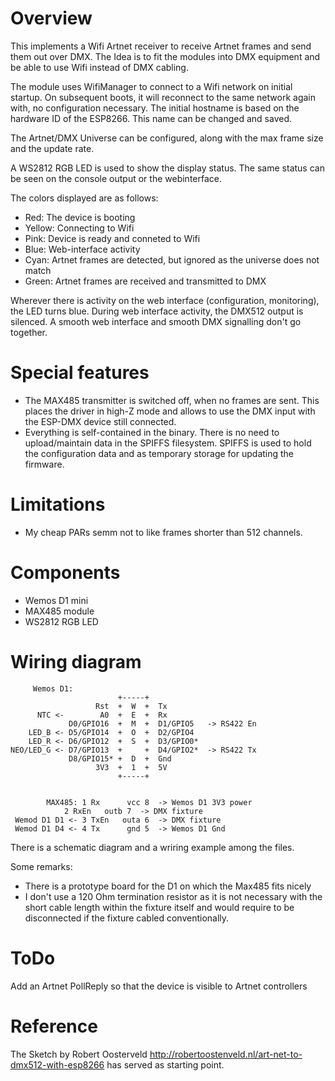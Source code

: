 # Overview

This implements a Wifi Artnet receiver to receive Artnet frames and send them out over DMX.
The Idea is to fit the modules into DMX equipment and be able to use Wifi instead of DMX cabling.

The module uses WifiManager to connect to a Wifi network on initial startup. On subsequent boots,
it will reconnect to the same network again with, no configuration necessary. The initial hostname
is based on the hardware ID of the ESP8266. This name can be changed and saved.

The Artnet/DMX Universe can be configured, along with the max frame size and the update rate.

A WS2812 RGB LED is used to show the display status. The same status can be seen on the console
output or the webinterface.

The colors displayed are as follows:
- Red:    The device is booting
- Yellow: Connecting to Wifi
- Pink:   Device is ready and conneted to Wifi
- Blue:   Web-interface activity
- Cyan:   Artnet frames are detected, but ignored as the universe does not match
- Green:  Artnet frames are received and transmitted to DMX

Wherever there is activity on the web interface (configuration, monitoring), the LED turns blue. During web interface activity, the DMX512 output is silenced. A smooth web interface and smooth DMX signalling don't go together.

# Special features

- The MAX485 transmitter is switched off, when no frames are sent.
  This places the driver in high-Z mode and allows to use the DMX input with
  the ESP-DMX device still connected.
- Everything is self-contained in the binary. There is no need to upload/maintain
  data in the SPIFFS filesystem. SPIFFS is used to hold the configuration data
  and as temporary storage for updating the firmware.

# Limitations

- My cheap PARs semm not to like frames shorter than 512 channels.

# Components

  - Wemos D1 mini
  - MAX485 module
  - WS2812 RGB LED

# Wiring diagram

         Wemos D1:
                            +-----+ 
                       Rst  +  W  +  Tx
          NTC <-        A0  +  E  +  Rx
                 D0/GPIO16  +  M  +  D1/GPIO5   -> RS422 En
        LED_B <- D5/GPIO14  +  O  +  D2/GPIO4 
        LED_R <- D6/GPIO12  +  S  +  D3/GPIO0*
    NEO/LED_G <- D7/GPIO13  +     +  D4/GPIO2*  -> RS422 Tx
                 D8/GPIO15* +  D  +  Gnd
                       3V3  +  1  +  5V
                            +-----+ 


            MAX485:	1 Rx      vcc 8  -> Wemos D1 3V3 power
		        2 RxEn   outb 7  -> DMX fixture
	 Wemod D1 D1 <- 3 TxEn   outa 6  -> DMX fixture
	 Wemod D1 D4 <- 4 Tx      gnd 5  -> Wemos D1 Gnd

There is a schematic diagram and a wriring example among the files.

Some remarks:

- There is a prototype board for the D1 on which the Max485 fits nicely
- I don't use a 120 Ohm termination resistor as it is not necessary with the short
  cable length within the fixture itself and would require to be disconnected if
  the fixture cabled conventionally.

# ToDo

Add an Artnet PollReply so that the device is visible to Artnet controllers

# Reference

The Sketch by Robert Oosterveld http://robertoostenveld.nl/art-net-to-dmx512-with-esp8266
has served as starting point.

